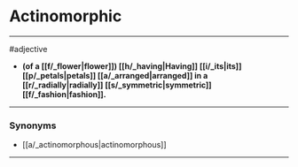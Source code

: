 # Actinomorphic
---
#adjective
- **(of a [[f/_flower|flower]]) [[h/_having|Having]] [[i/_its|its]] [[p/_petals|petals]] [[a/_arranged|arranged]] in a [[r/_radially|radially]] [[s/_symmetric|symmetric]] [[f/_fashion|fashion]].**
---
### Synonyms
- [[a/_actinomorphous|actinomorphous]]
---

